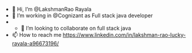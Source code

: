 - 👋 Hi, I’m @LakshmanRao Rayala
- 👀 I’m working in @Cognizant as  Full stack java developer
- - 💞️ I’m looking to collaborate on full stack java
- 📫 How to reach me https://www.linkedin.com/in/lakshman-rao-lucky-rayala-a96673196/

<!---
Luckyrayala/Luckyrayala is a ✨ special ✨ repository because its `README.md` (this file) appears on your GitHub profile.
You can click the Preview link to take a look at your changes.
--->
